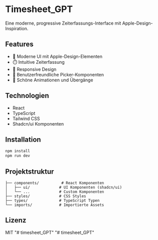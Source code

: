 # Timesheet_GPT

Eine moderne, progressive Zeiterfassungs-Interface mit Apple-Design-Inspiration.

## Features

- 🎨 Moderne UI mit Apple-Design-Elementen
- ⏱️ Intuitive Zeiterfassung
- 📱 Responsive Design
- 🎯 Benutzerfreundliche Picker-Komponenten
- 🎨 Schöne Animationen und Übergänge

## Technologien

- React
- TypeScript
- Tailwind CSS
- Shadcn/ui Komponenten

## Installation

```bash
npm install
npm run dev
```

## Projektstruktur

```
├── components/          # React Komponenten
│   ├── ui/             # UI Komponenten (shadcn/ui)
│   └── ...             # Custom Komponenten
├── styles/             # CSS Styles
├── types/              # TypeScript Typen
└── imports/            # Importierte Assets
```

## Lizenz

MIT 
"# timesheet_GPT" 
"# timesheet_GPT" 

